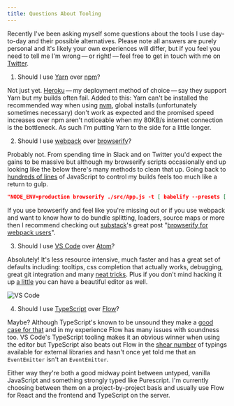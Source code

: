 ```yaml
---
title: Questions About Tooling
---
```


Recently I've been asking myself some questions about the tools I use day-to-day and their possible alternatives. Please note all answers are purely personal and it's likely your own experiences will differ, but if you feel you need to tell me I'm wrong&thinsp;&mdash;&thinsp;or right!&thinsp;&mdash;&thinsp;feel free to get in touch with me on [Twitter](https://twitter.com/ccommma).

1. Should I use [Yarn](https://yarnpkg.com/) over [npm](https://www.npmjs.com/)?

Not just yet. [Heroku](http://heroku.com/)&thinsp;&mdash;&thinsp;my deployment method of choice&thinsp;&mdash;&thinsp;say they support Yarn but my builds often fail. Added to this: Yarn can't be installed the recommended way when using [nvm](http://nvm.sh), global installs (unfortunately sometimes necessary) don't work as expected and the promised speed increases over npm aren't noticeable when my 80KB/s internet connection is the bottleneck. As such I'm putting Yarn to the side for a little longer.

2. Should I use [webpack](https://webpack.js.org/) over [browserify](http://browserify.org/)?

Probably not. From spending time in Slack and on Twitter you'd expect the gains to be massive but although my browserify scripts occasionally end up looking like the below there's many methods to clean that up. Going back to [hundreds of lines](https://github.com/facebookincubator/create-react-app/blob/fe7b5c212b5127775287ce444947f4c604c024dd/packages/react-scripts/config/webpack.config.dev.js) of JavaScript to control my builds feels too much like a return to gulp.

``` json
"NODE_ENV=production browserify ./src/App.js -t [ babelify --presets [ es2015 stage-2 react ] --plugins [ transform-flow-strip-types transform-class-properties ] ] | uglifyjs > ./public/js/bundle.js"
```

If you use browserify and feel like you're missing out or if you use webpack and want to know how to do bundle splitting, loaders, source maps or more then I recommend checking out [substack](https://github.com/substack)'s great post "[browserify for webpack users](https://gist.github.com/substack/68f8d502be42d5cd4942)".

3. Should I use [VS Code](https://code.visualstudio.com/) over [Atom](https://atom.io/)?

Absolutely! It's less resource intensive, much faster and has a great set of defaults including: tooltips, css completion that actually works, debugging, great git integration and many  [neat tricks](https://github.com/Microsoft/vscode-tips-and-tricks). Plus if you don't mind hacking it up [a little](https://github.com/orta/Essence#using) you can have a beautiful editor as well.

![VS Code](/images/tooling-2.png)

4. Should I use [TypeScript](http://www.typescriptlang.org/) over [Flow](https://flowtype.org/)?

Maybe? Although TypeScript's known to be unsound they make a [good case for that](https://github.com/Microsoft/TypeScript/issues/9825#issuecomment-234115900) and in my experience Flow has many issues with soundness too. VS Code's TypeScript tooling makes it an obvious winner when using the editor but TypeScript also beats out Flow in the [shear number](https://github.com/DefinitelyTyped/DefinitelyTyped) of typings available for external libraries and hasn't once yet told me that an `EventEmitter` isn't an `EventEmitter`. 

Either way they're both a good midway point between untyped, vanilla JavaScript and something strongly typed like Purescript. I'm currently choosing between them on a project-by-project basis and usually use Flow for React and the frontend and TypeScript on the server.
